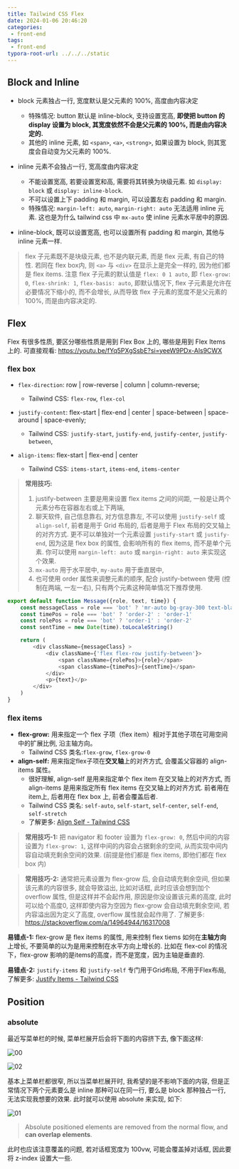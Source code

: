 ```yaml
---
title: Tailwind CSS Flex
date: 2024-01-06 20:46:20
categories:
 - front-end
tags:
 - front-end
typora-root-url: ../../../static
---
```


## Block and Inline

- block 元素独占一行, 宽度默认是父元素的 100%, 高度由内容决定
  - 特殊情况: button 默认是 inline-block, 支持设置宽高, **即使把 button 的 display 设置为 block, 其宽度依然不会是父元素的 100%, 而是由内容决定的.**
  - 其他的 inline 元素, 如 `<span>`, `<a>`, `<strong>`, 如果设置为 block, 则其宽度会自动变为父元素的 100%. 

- inline 元素不会独占一行, 宽高度由内容决定
  - 不能设置宽高, 若要设置宽和高, 需要将其转换为块级元素. 如 `display: block` 或 `display: inline-block`. 
  - 不可以设置上下 padding 和 margin, 可以设置左右 padding 和 margin.
  - 特殊情况: `margin-left: auto`, `margin-right: auto` 无法适用 inline 元素. 这也是为什么 tailwind css 中 `mx-auto` 使 inline 元素水平居中的原因.

- inline-block, 既可以设置宽高, 也可以设置所有 padding 和 margin, 其他与 inline 元素一样.

> flex 子元素既不是块级元素, 也不是内联元素, 而是 flex 元素, 有自己的特性. 若同在 flex box内, 则 `<a>` 与 `<div>` 在显示上是完全一样的, 因为他们都是 flex items. 
> 注意 flex 子元素的默认值是 `flex: 0 1 auto`, 即 `flex-grow: 0`, `flex-shrink: 1`, `flex-basis: auto`, 即默认情况下, flex 子元素是允许在必要情况下缩小的, 而不会增长, 从而导致 flex 子元素的宽度不是父元素的 100%, 而是由内容决定的.

## Flex

Flex 有很多性质, 要区分哪些性质是用到 Flex Box 上的, 哪些是用到 Flex Items 上的. 可直接观看: https://youtu.be/fYq5PXgSsbE?si=yeeW9PDx-Als9CWX

### flex box

- `flex-direction`: row | row-reverse | column | column-reverse;
  - Tailwind CSS: `flex-row`, `flex-col`

- `justify-content`: flex-start | flex-end | center | space-between | space-around | space-evenly;
  - Tailwind CSS: `justify-start`, `justify-end`, `justify-center`, `justify-between`,

- `align-items`: flex-start | flex-end | center 
  - Tailwind CSS: `items-start`, `items-end`, `items-center`

> **常用技巧:**
> 1. justify-between 主要是用来设置 flex items 之间的间距, 一般是让两个元素分布在容器左右或上下两端, 
> 2. 聊天软件, 自己信息靠右, 对方信息靠左, 不可以使用 `justify-self` 或 `align-self`, 前者是用于 Grid 布局的, 后者是用于 Flex 布局的交叉轴上的对齐方式. 更不可以单独对一个元素设置 `justify-start` 或 `justify-end`, 因为这是 flex box 的属性, 会影响所有的 flex items, 而不是单个元素. 你可以使用 `margin-left: auto` 或 `margin-right: auto` 来实现这个效果. 
> 3. `mx-auto` 用于水平居中, `my-auto` 用于垂直居中, 
> 4. 也可使用 order 属性来调整元素的顺序, 配合 justify-between 使用 (控制在两端, 一左一右), 只有两个元素这种简单情况下推荐使用. 

```js
export default function Message({role, text, time}) {
    const messageClass = role === 'bot' ? 'mr-auto bg-gray-300 text-black' : 'ml-auto bg-blue-300 text-white'
    const timePos = role === 'bot' ? 'order-2' : 'order-1'
    const rolePos = role === 'bot' ? 'order-1' : 'order-2'
    const sentTime = new Date(time).toLocaleString()

    return (
        <div className={messageClass} >
            <div className={'flex flex-row justify-between'}>
                <span className={rolePos}>{role}</span>
                <span className={timePos}>{sentTime}</span>
            </div>
            <p>{text}</p>
        </div>
    )
}
```

### flex items

- **flex-grow:** 用来指定一个 flex 子项（flex item）相对于其他子项在可用空间中的扩展比例, 沿主轴方向。
  - Tailwind CSS 类名:`flex-grow`, `flex-grow-0` 
- **align-self:** 用来指定flex子项在**交叉轴**上的对齐方式, 会覆盖父容器的 align-items 属性。
  - 很好理解, align-self 是用来指定单个 flex item 在交叉轴上的对齐方式, 而 align-items 是用来指定所有 flex items 在交叉轴上的对齐方式. 前者用在 item上, 后者用在 flex box 上, 前者会覆盖后者.
  - Tailwind CSS 类名: `self-auto`, `self-start`, `self-center`, `self-end`, `self-stretch`
  - 了解更多: [Align Self - Tailwind CSS](https://tailwindcss.com/docs/align-self)

> **常用技巧-1:** 把 navigator 和 footer 设置为 `flex-grow: 0`, 然后中间的内容设置为 `flex-grow: 1`, 这样中间的内容会占据剩余的空间, 从而实现中间内容自动填充剩余空间的效果. (前提是他们都是 flex items, 即他们都在 flex box 内)

> **常用技巧-2:** 通常把元素设置为 flex-grow 后, 会自动填充剩余空间, 但如果该元素的内容很多, 就会导致溢出, 比如对话框, 此时应该会想到加个 overflow 属性, 但是这样并不会起作用, 原因是你没设置该元素的高度, 此时可以给个高度0, 这样即使内容为空因为 flex-grow 会自动填充剩余空间, 若内容溢出因为定义了高度, overflow 属性就会起作用了. 
> 了解更多: https://stackoverflow.com/a/14964944/16317008

**易错点-1:** flex-grow 是 flex items 的属性, 用来控制 flex tiems 如何在**主轴方向**上增长, 不要简单的以为是用来控制在水平方向上增长的. 比如在 flex-col 的情况下，flex-grow 影响的是items的高度，而不是宽度，因为主轴是垂直的. 

**易错点-2:** `justify-items` 和 `justify-self` 专门用于Grid布局, 不用于Flex布局, 了解更多: [Justify Items - Tailwind CSS](https://tailwindcss.com/docs/justify-items)

## Position

### absolute

最近写菜单栏的时候, 菜单栏展开后会将下面的内容挤下去, 像下面这样:

![00](/000-css-basic/00.jpg)

![02](/000-css-basic/02.jpg)

基本上菜单栏都很窄, 所以当菜单栏展开时, 我希望的是不影响下面的内容, 但是正常情况下两个元素要么是 inline 那种可以在同一行, 要么是 block 那种独占一行, 无法实现我想要的效果. 此时就可以使用 absolute 来实现, 如下:

![01](/000-css-basic/01.jpg)

> Absolute positioned elements are removed from the normal flow, and **can overlap elements**.

此时也应该注意覆盖的问题, 若对话框宽度为 100vw, 可能会覆盖掉对话框, 因此要将 z-index 设置大一些.  
